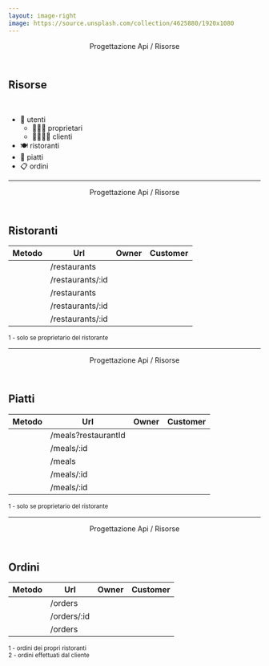 ```yaml
---
layout: image-right
image: https://source.unsplash.com/collection/4625880/1920x1080
---
```


<Header>Progettazione Api / Risorse</Header>

## Risorse

<br>

- 👤 utenti
  - 🧑🏻‍🍳 proprietari
  - 👨‍👩‍👧‍👦 clienti
- 🍽 ristoranti
- 🍜 piatti
- 📋 ordini

---

<Header>Progettazione Api / Risorse</Header>

## Ristoranti

| Metodo      | Url               | Owner              | Customer  |
| ----------- | ----------------- | ------------------ | --------- |
| <Get />     | /restaurants      | <Allow />          | <Allow /> |
| <Get />     | /restaurants/:id  | <Allow />          | <Allow /> |
| <Post />    | /restaurants      | <Allow />          | <Deny />  |
| <Put />     | /restaurants/:id  | <Allow note="1" /> | <Deny />  |
| <Delete />  | /restaurants/:id  | <Allow note="1" /> | <Deny />  |

<div class="absolute bottom-6 right-6">
  <small class="font-base">1 - solo se proprietario del ristorante</small>
</div>

---

<Header>Progettazione Api / Risorse</Header>

## Piatti

| Metodo      | Url                 | Owner              | Customer  |
| ----------- | ------------------- | ------------------ | --------- |
| <Get />     | /meals?restaurantId | <Allow />          | <Allow /> |
| <Get />     | /meals/:id          | <Allow />          | <Allow /> |
| <Post />    | /meals              | <Allow note="1" /> | <Deny />  |
| <Put />     | /meals/:id          | <Allow note="1" /> | <Deny />  |
| <Delete />  | /meals/:id          | <Allow note="1" /> | <Deny />  |

<div class="absolute bottom-6 right-6">
  <small class="font-base">1 - solo se proprietario del ristorante</small>
</div>

---

<Header>Progettazione Api / Risorse</Header>

## Ordini

| Metodo      | Url                  | Owner              | Customer           |
| ----------- | -------------------- | ------------------ | ------------------ |
| <Get />     | /orders              | <Allow note="1" /> | <Allow note="2" /> |
| <Get />     | /orders/:id          | <Allow note="1" /> | <Allow note="2" /> |
| <Post />    | /orders              | <Deny />           | <Allow />          |

<div class="absolute bottom-6 right-6">
  <small class="font-base">1 - ordini dei propri ristoranti</small>
  <br>
  <small class="font-base">2 - ordini effettuati dal cliente</small>
</div>
